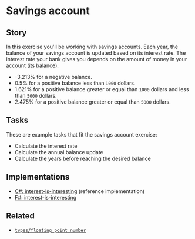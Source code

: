 # Savings account

## Story

In this exercise you'll be working with savings accounts. Each year, the balance of your savings account is updated based on its interest rate. The interest rate your bank gives you depends on the amount of money in your account (its balance):

- -3.213% for a negative balance.
- 0.5% for a positive balance less than `1000` dollars.
- 1.621% for a positive balance greater or equal than `1000` dollars and less than `5000` dollars.
- 2.475% for a positive balance greater or equal than `5000` dollars.

## Tasks

These are example tasks that fit the savings account exercise:

- Calculate the interest rate
- Calculate the annual balance update
- Calculate the years before reaching the desired balance

## Implementations

- [C#: interest-is-interesting][implementation-csharp] (reference implementation)
- [F#: interest-is-interesting][implementation-csharp]

## Related

- [`types/floating_point_number`][types-floating_point_number]

[types-floating_point_number]: ../types/floating_point_number.md
[implementation-csharp]: https://github.com/exercism/csharp/blob/main/exercises/concept/interest-is-interesting/.docs/instructions.md
[implementation-fsharp]: https://github.com/exercism/fsharp/blob/main/exercises/concept/interest-is-interesting/.docs/instructions.md
